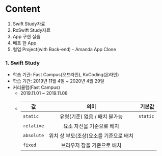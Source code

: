 # Content
1. Swift Study자료
2. RxSwift Study자료
3. App 구현 실습
4. 배포 한 App
5. 협업 Project(with Back-end) - Amanda App Clone


### 1.  Swift Study
 * 학습 기관: Fast Campus(오프라인), KxCoding(온라인)
 * 학습 기간: 2019년 11월 4일 ~ 2020년 4월 29일
 * 커리큘럼(Fast Campus)
    + 2019.11.01 ~ 2019.11.08
    + | 값 | 의미 | 기본값 |
      |---|:---:|---:|
      | `static` | 유형(기준) 없음 / 배치 불가능 | `static` |
      | `relative` | 요소 자신을 기준으로 배치 |  |
      | `absolute` | 위치 상 부모(조상)요소를 기준으로 배치 |  |
      | `fixed` | 브라우저 창을 기준으로 배치 |  |
